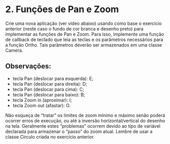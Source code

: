 # 2. Funções de Pan e Zoom
Crie uma nova aplicação (ver vídeo abaixo) usando como base o exercício anterior (neste caso o fundo de cor branca e desenho preto) para implementar as funções de Pan e Zoom. Para isso, implemente uma função de callback de teclado que leia as teclas e os parâmetros necessários para a função Ortho. Tais parâmetros deverão ser armazenados em uma classe Camera. 

## Observações:

- tecla Pan (deslocar para esquerda): E;
- tecla Pan (deslocar para direita): D;
- tecla Pan (deslocar para cima): C;
- tecla Pan (deslocar para baixo): B;
- tecla Zoom in (aproximar): I;
- tecla Zoom out (afastar): O.

Não esqueça de “tratar” os limites de zoom mínimo e máximo senão poderá ocorrer erros de execução, ou até a inversão horizontal/vertical do desenho na tela. Geralmente estes “problemas” ocorrem devido ao tipo de variável declarada para armazenar o “passo” do zoom atual. Lembre de usar a classe Circulo criada no exercício anterior.
